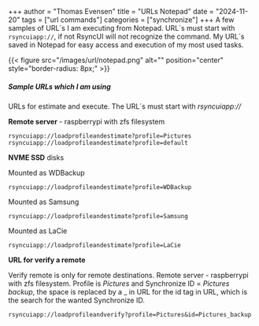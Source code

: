 +++
author = "Thomas Evensen"
title = "URLs Notepad"
date = "2024-11-20"
tags = ["url commands"]
categories = ["synchronize"]
+++
A few samples of URL´s I am executing from Notepad. URL´s must start with `rsyncuiapp://`, if not RsyncUI will not recognize the command.  My URL´s saved in Notepad for easy access and execution of my most used tasks.

{{< figure src="/images/url/notepad.png" alt="" position="center" style="border-radius: 8px;" >}}

##### Sample URLs which I am using

URLs for estimate and execute. The URL´s must start with *rsyncuiapp://*

**Remote server** - raspberrypi with zfs filesystem

`rsyncuiapp://loadprofileandestimate?profile=Pictures`
`rsyncuiapp://loadprofileandestimate?profile=default`

**NVME SSD** disks

Mounted as WDBackup

`rsyncuiapp://loadprofileandestimate?profile=WDBackup`

Mounted as Samsung

`rsyncuiapp://loadprofileandestimate?profile=Samsung`

Mounted as LaCie

`rsyncuiapp://loadprofileandestimate?profile=LaCie`

**URL for verify a remote**

Verify remote is only for remote destinations. Remote server - raspberrypi with zfs filesystem. Profile is *Pictures* and Synchronize ID = *Pictures backup*, the space is replaced by a \_ in URL for the id tag in URL, which is the search for the wanted Synchronize ID.

`rsyncuiapp://loadprofileandverify?profile=Pictures&id=Pictures_backup`

